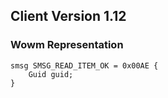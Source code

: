 ## Client Version 1.12

### Wowm Representation
```rust,ignore
smsg SMSG_READ_ITEM_OK = 0x00AE {
    Guid guid;    
}

```
